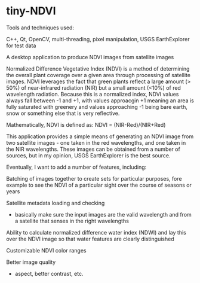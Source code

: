 # tiny-NDVI

Tools and techniques used:

C++, Qt, OpenCV, multi-threading, pixel manipulation, USGS EarthExplorer for test data

A desktop application to produce NDVI images from satellite images

Normalized Difference Vegetative Index (NDVI) is a method of determining the overall plant coverage over a given area through processing of satellite images. NDVI leverages the fact that green plants reflect a large amount (> 50%) of near-infrared radiation (NIR) but a small amount (<10%) of red wavelength radiation. Because this is a normalized index, NDVI values always fall between -1 and +1, with values approacgin +1 meaning an area is fully saturated with greenery and values approaching -1 being bare earth, snow or something else that is very reflective.

Mathematically, NDVI is defined as:   NDVI = (NIR-Red)/(NIR+Red)

This application provides a simple means of generating an NDVI image from two satellite images - one taken in the red wavelengths, and one taken in the NIR wavelengths. These images can be obtained from a number of sources, but in my opinion, USGS EarthExplorer is the best source.

Eventually, I want to add a number of features, including:

Batching of images together to create sets for particular purposes, fore example to see the NDVI of a particular sight over the course of seasons or years

Satellite metadata loading and checking
  - basically make sure the input images are the valid wavelength and from a satellite that senses in the right wavelengths

Ability to calculate normalized difference water index (NDWI) and lay this over the NDVI image so that water features are clearly distinguished

Customizable NDVI color ranges

Better image quality 
  - aspect, better contrast, etc.
